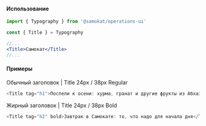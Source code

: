 #### Использование

```jsx static
import { Typography } from '@samokat/operations-ui'

const { Title } = Typography

//...
<Title>Самокат</Title>
//...
```

#### Примеры

Обычный заголовок | Title 24px / 38px Regular

```js
<Title tag="h1">Поспели к осени: хурма, гранат и другие фрукты из Абхазии</Title>
```

Жирный заголовок | Title 24px / 38px Bold

```js
<Title tag="h2" bold>Завтрак в Самокате: то, что надо для начала дня</Title>
```